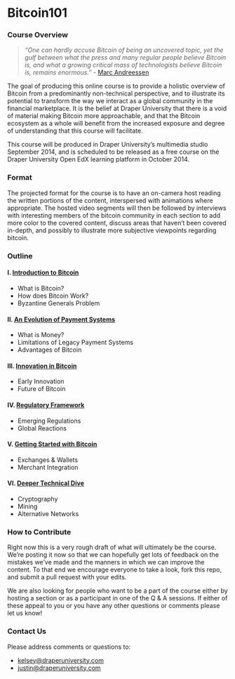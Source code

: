 Bitcoin101
===============

### Course Overview ###

> *“One can hardly accuse Bitcoin of being an uncovered topic, yet the gulf between what the press and many regular people believe Bitcoin is, and what a growing critical mass of technologists believe Bitcoin is, remains enormous.”* - [Marc Andreessen](http://dealbook.nytimes.com/2014/01/21/why-bitcoin-matters/?_php=true&_type=blogs&_php=true&_type=blogs&_r=1)

The goal of producing this online course is to provide a holistic overview of Bitcoin from a predominantly non-technical perspective, and to illustrate its potential to transform the way we interact as a global community in the financial marketplace.  It is the belief at Draper University that there is a void of material making Bitcoin more approachable, and that the Bitcoin ecosystem as a whole will benefit from the increased exposure and degree of understanding that this course will facilitate.

This course will be produced in Draper University’s multimedia studio September 2014, and is scheduled to be released as a free course on the Draper University Open EdX learning platform in October 2014.


### Format ###

The projected format for the course is to have  an on-camera host reading the written portions of the content, interspersed with animations where appropriate.  The hosted video segments will then be followed by interviews with interesting members of the bitcoin community in each section to add more color to the covered content, discuss areas that haven’t been covered in-depth, and possibly to illustrate more subjective viewpoints regarding bitcoin.


### Outline ###


#### I. [Introduction to Bitcoin](/01_intro.md/) ####

* What is Bitcoin?
* How does Bitcoin Work?
* Byzantine Generals Problem

#### II. [An Evolution of Payment Systems](/02_payments.md/) ####

* What is Money?
* Limitations of Legacy Payment Systems
* Advantages of Bitcoin

#### III. [Innovation in Bitcoin](/03_innovation.md/) ####

* Early Innovation
* Future of Bitcoin

#### IV. [Regulatory Framework](/04_regulation.md/) ####

* Emerging Regulations
* Global Reactions

#### V. [Getting Started with Bitcoin](/05_getting_started.md/) ####

* Exchanges & Wallets
* Merchant Integration

#### VI. [Deeper Technical Dive](/06_technical.md/) ####

* Cryptography
* Mining
* Alternative Networks



### How to Contribute ###

Right now this is a very rough draft of what will ultimately be the course.  We’re posting it now so that we can hopefully get lots of feedback on the mistakes we’ve made and the manners in which we can improve the content. To that end we encourage everyone to take a look, fork this repo, and submit a pull request with your edits.

We are also looking for people who want to be a part of the course either by hosting a section or as a participant in one of the Q & A sessions.  If either of these appeal to you or you have any other questions or comments please let us know!

### Contact Us ###

Please address comments or questions to:

* kelsey@draperuniversity.com
* justin@draperuniversity.com

